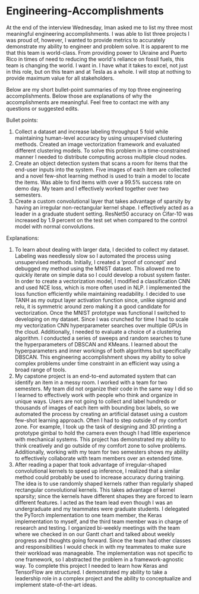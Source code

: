 # Engineering-Accomplishments

At the end of the interview Wednesday, Iman asked me to list my three most meaningful engineering accomplishments. I was able to list three projects I was proud of, however, I wanted to provide metrics to accurately demonstrate my ability to engineer and problem solve. It is apparent to me that this team is world-class. From providing power to Ukraine and Puerto Rico in times of need to reducing the world's reliance on fossil fuels, this team is changing the world. I want in. I have what it takes to excel, not just in this role, but on this team and at Tesla as a whole. I will stop at nothing to provide maximum value for all stakeholders. 

Below are my short bullet-point summaries of my top three engineering accomplishments. Below those are explanations of why the accomplishments are meaningful. Feel free to contact me with any questions or suggested edits. 

Bullet points: 

<ol>
  <li>
Collect a dataset and increase labeling throughput 5 fold while maintaining human-level accuracy by using unsupervised clustering methods. Created an image vectorization framework and evaluated different clustering models. To solve this problem in a time-constrained manner I needed to distribute computing across multiple cloud nodes. 
  </li>
  <li>
Create an object detection system that scans a room for items that the end-user inputs into the system. Five images of each item are collected and a novel few-shot learning method is used to train a model to locate the items. Was able to find items with over a 99.5% success rate on demo day. My team and I effectively worked together over two semesters. 
  </li>
  <li>
Create a custom convolutional layer that takes advantage of sparsity by having an irregular non-rectangular kernel shape. I effectively acted as a leader in a graduate student setting. ResNet50 accuracy on Cifar-10 was increased by 1.9 percent on the test set when compared to the control model with normal convolutions. 
  </li>
 </ol>
Explanations:
<ol>
  <li>
To learn about dealing with larger data, I decided to collect my dataset. Labeling was needlessly slow so I automated the process using unsupervised methods. Initially, I created a ‘proof of concept’ and debugged my method using the MNIST dataset. This allowed me to quickly iterate on simple data so I could develop a robust system faster. In order to create a vectorization model, I modified a classification CNN and used NCE loss, which is more often used in NLP. I implemented the loss function efficiently while maintaining readability. I decided to use TANH as my output layer activation function since, unlike sigmoid and relu, it is symmetric around zero making it a good candidate for vectorization. Once the MNIST prototype was functional I switched to developing on my dataset. Since I was crunched for time I had to scale my vectorization CNN hyperparameter searches over multiple GPUs in the cloud. Additionally, I needed to evaluate a choice of a clustering algorithm. I conducted a series of sweeps and random searches to tune the hyperparameters of DBSCAN and KMeans. I learned about the hyperparameters and inner workings of both algorithms but specifically DBSCAN. This engineering accomplishment shows my ability to solve complex problems under time constraint in an efficient way using a broad range of tools.
  </li>
  <li>
My capstone project is an end-to-end automated system that can identify an item in a messy room. I worked with a team for two semesters. My team did not organize their code in the same way I did so I learned to effectively work with people who think and organize in unique ways. Users are not going to collect and label hundreds or thousands of images of each item with bounding box labels, so we automated the process by creating an artificial dataset using a custom few-shot learning approach. Often I had to step outside of my comfort zone. For example, I took up the task of designing and 3D printing a prototype gimbal to hold the camera even though I had little experience with mechanical systems. This project has demonstrated my ability to think creatively and go outside of my comfort zone to solve problems. Additionally, working with my team for two semesters shows my ability to effectively collaborate with team members over an extended time. 
  </li>
  <li>
After reading a paper that took advantage of irregular-shaped convolutional kernels to speed up inference, I realized that a similar method could probably be used to increase accuracy during training. The idea is to use randomly shaped kernels rather than regularly shaped rectangular convolutional kernels. This takes advantage of kernel sparsity; since the kernels have different shapes they are forced to learn different features. I acted as the team lead even though I was an undergraduate and my teammates were graduate students. I delegated the PyTorch implementation to one team member, the Keras implementation to myself, and the third team member was in charge of research and testing. I organized bi-weekly meetings with the team where we checked in on our Gantt chart and talked about weekly progress and thoughts going forward. Since the team had other classes and responsibilities I would check in with my teammates to make sure their workload was manageable. The implementation was not specific to one framework, so I abstracted the problem in a framework-agnostic way. To complete this project I needed to learn how Keras and TensorFlow are structured. I demonstrated my ability to take a leadership role in a complex project and the ability to conceptualize and implement state-of-the-art ideas. 
</li>
</ol>
